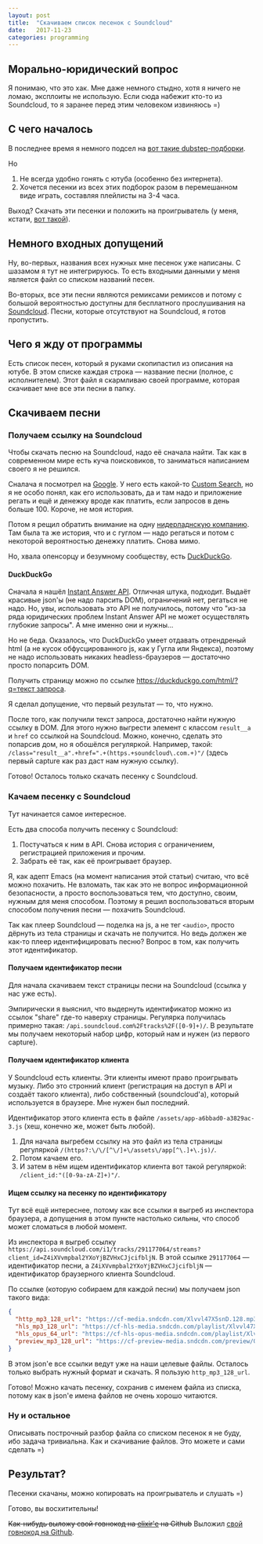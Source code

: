 ```yaml
---
layout: post
title:  "Скачиваем список песенок с Soundcloud"
date:   2017-11-23
categories: programming
---
```


## Морально-юридический вопрос
Я понимаю, что это хак. Мне даже немного стыдно, хотя я ничего не ломаю, эксплоиты не использую. Если сюда набежит кто-то из Soundcloud, то я заранее перед этим человеком извиняюсь =)

## С чего началось
В последнее время я немного подсел на [вот такие dubstep-подборки](https://youtu.be/yma_s460sfc).

Но
1. Не всегда удобно гонять с ютуба (особенно без интернета).
2. Хочется песенки из всех этих подборок разом в перемешанном виде играть, составляя плейлисты на 3-4 часа.

Выход? Скачать эти песенки и положить на проигрыватель (у меня, кстати, [вот такой](http://www.fiio.net/en/products/39)).

## Немного входных допущений
Ну, во-первых, названия всех нужных мне песенок уже написаны. С шазамом я тут не интегрируюсь. То есть входными данными у меня является файл со списком названий песен.

Во-вторых, все эти песни являются ремиксами ремиксов и потому с большой вероятностью доступны для бесплатного прослушивания на [Soundcloud](https://soundcloud.com/). Песни, которые отсутствуют на Soundcloud, я готов пропустить.

## Чего я жду от программы
Есть список песен, который я руками скопипастил из описания на ютубе. В этом списке каждая строка — название песни (полное, с исполнителем). Этот файл я скармливаю своей программе, которая скачивает мне все эти песни в папку.

## Скачиваем песни
### Получаем ссылку на Soundcloud
Чтобы скачать песню на Soundcloud, надо её сначала найти. Так как в современном мире есть куча поисковиков, то заниматься написанием своего я не решился.

Сналача я посмотрел на [Google](https://www.google.com/). У него есть какой-то [Custom Search](https://developers.google.com/custom-search/), но я не особо понял, как его использовать, да и там надо и приложение регать и ещё и денежку вроде как платить, если запросов в день больше 100. Короче, не моя история.

Потом я рещил обратить внимание на одну [нидерладнскую компанию](https://yandex.ru/). Там была та же история, что и с гуглом — надо регаться и потом с некоторой вероятностью денежку платить. Снова мимо.

Но, хвала опенсорцу и безумному сообществу, есть [DuckDuckGo](https://duckduckgo.com/).

#### DuckDuckGo
Сначала я нашёл [Instant Answer API](https://duckduckgo.com/api). Отличная штука, подходит. Выдаёт красивые json'ы (не надо парсить DOM), ограничений нет, регаться не надо. Но, увы, использовать это API не получилось, потому что "из-за ряда юридических проблем Instant Answer API не может осуществлять глубокие запросы". А мне именно они и нужны...

Но не беда. Оказалось, что DuckDuckGo умеет отдавать отрендреный html (а не кусок обфусцированного js, как у Гугла или Яндекса), поэтому не надо использовать никаких headless-браузеров — достаточно просто попарсить DOM.

Получить страницу можно по ссылке [https://duckduckgo.com/html/?q=текст запроса](https://duckduckgo.com/html/?q=%D0%A1%D0%BA%D0%B0%D1%87%D0%B8%D0%B2%D0%B0%D0%B5%D0%BC%20%D1%81%D0%BF%D0%B8%D1%81%D0%BE%D0%BA%20%D0%BF%D0%B5%D1%81%D0%B5%D0%BD%D0%BE%D0%BA%20%D1%81%20Soundcloud).

Я сделал допущение, что первый результат — то, что нужно.

После того, как получили текст запроса, достаточно найти нужную ссылку в DOM. Для этого нужно выгрести элемент с классом `result__a` и `href` со ссылкой на Soundcloud. Можно, конечно, сделать это попарсив дом, но я обошёлся регуляркой. Например, такой: `/class="result__a".+href=".+(https.+soundcloud\.com.+)"/` (здесь первый capture как раз даст нам нужную ссылку).

Готово! Осталось только скачать песенку с Soundcloud.

### Качаем песенку с Soundcloud
Тут начинается самое интересное.

Есть два способа получить песенку с Soundcloud:
1. Постучаться к ним в API. Снова история с ограничением, регистрацией приложения и прочим.
2. Забрать её так, как её проигрывает браузер.

Я, как адепт Emacs (на момент написания этой статьи) считаю, что всё можно похачить. Не взломать, так как это не вопрос информационной безопасности, а просто воспользоваться тем, что доступно, своим, нужным для меня способом. Поэтому я решил воспользоваться вторым способом получения песни — похачить Soundcloud.

Так как плеер Soundcloud — поделка на js, а не тег `<audio>`, просто дёрнуть из тела страницы и скачать не получится. Но ведь должен же как-то плеер идентифицировать песню? Вопрос в том, как получить этот идентификатор.

#### Получаем идентификатор песни
Для начала скачиваем текст страницы песни на Soundcloud (ссылка у нас уже есть).

Эмпирически я выяснил, что выдернуть идентификатор можно из ссылок "share" где-то наверху страницы. Регулярка получилась примерно такая: `/api.soundcloud.com%2Ftracks%2F([0-9]+)/`. В результате мы получаем некоторый набор цифр, который нам и нужен (из первого capture).

#### Получаем идентификатор клиента
У Soundcloud есть клиенты. Эти клиенты имеют право проигрывать музыку. Либо это стронний клиент (регистрация на доступ в API и создаёт такого клиента), либо собственный (soundcloud'а), который используется в браузере. Мне нужен был последний.

Идентификатор этого клиента есть в файле `/assets/app-a6bbad0-a3829ac-3.js` (хеш, конечно же, может быть любой).

1. Для начала выгребем ссылку на это файл из тела страницы регуляркой `/(https?:\/\/[^\/]+\/assets\/app[^\.]+\.js)/`.
2. Потом качаем его.
3. И затем в нём ищем идентификатор клиента вот такой регуляркой: `/client_id:"([0-9a-zA-Z]+)"/`.

#### Ищем ссылку на песенку по идентификатору
Тут всё ещё интереснее, потому как все ссылки я выгреб из инспектора браузера, а допущения в этом пункте настолько сильны, что способ может сломаться в любой момент.

Из инспектора я выгреб ссылку `https://api.soundcloud.com/i1/tracks/291177064/streams?client_id=Z4iXVvmpbal2YXoYjBZVHxCJjcifbljN`. В этой ссылке `291177064` — идентификатор песни, а `Z4iXVvmpbal2YXoYjBZVHxCJjcifbljN` — идентификатор браузерного клиента Soundcloud.

По ссылке (которую собираем для каждой песни) мы получаем json такого вида:
```json
{
  "http_mp3_128_url": "https://cf-media.sndcdn.com/Xlvvl47X5snD.128.mp3?Policy=eyJTdGF0ZW1lbnQiOlt7IlJlc291cmNlIjoiKjovL2NmLW1lZGlhLnNuZGNkbi5jb20vWGx2dmw0N1g1c25ELjEyOC5tcDMiLCJDb25kaXRpb24iOnsiRGF0ZUxlc3NUaGFuIjp7IkFXUzpFcG9jaFRpbWUiOjE1MTE0MjI4OTd9fX1dfQ__&Signature=ljJuP5xFAg-63FUBENz9kdDTAUPhQ5dZXKR7Oly92KRI01X50w55~Umnm8Y2OzPmupUKX8XFUwFtGRLx5cxNGY8apK44PKGqpojS9oPl~y9QvrD1~x2~1IEUxiX6ekl-vVT8O~x3NlfQZD-RuBuaa8w6tUsOayJKb2SyGsWlf3tWywj5MIKKvIQj7EPbDiwwKm7Pjykiu4EOCJc~7Zaoh-BYZSEmn7Sf~1lRXuMYThjTIkyLEPXS3XxIcz8R0KE5UqlWzX-gJF7qE7ONk5RGiojEM6kitH-Tjo7PYhGcP474H4dNGSfG9DgThshedG4U4o6OgeKgzbQcaR40cieZQA__&Key-Pair-Id=APKAJAGZ7VMH2PFPW6UQ",
  "hls_mp3_128_url": "https://cf-hls-media.sndcdn.com/playlist/Xlvvl47X5snD.128.mp3/playlist.m3u8?Policy=eyJTdGF0ZW1lbnQiOlt7IlJlc291cmNlIjoiKjovL2NmLWhscy1tZWRpYS5zbmRjZG4uY29tL3BsYXlsaXN0L1hsdnZsNDdYNXNuRC4xMjgubXAzL3BsYXlsaXN0Lm0zdTgiLCJDb25kaXRpb24iOnsiRGF0ZUxlc3NUaGFuIjp7IkFXUzpFcG9jaFRpbWUiOjE1MTE0MjI4OTd9fX1dfQ__&Signature=OSNoc56u8svEduVUSpsJwCRV3FrshVxFLSafaHEN4PgLzu0klPTVTUQtvIi6fJUvY3vL1LbaW-4wH1VxIEqNSB5WEHK-~-2Xwy6a9RuDeWDerNQCyP6MjkA~KbgLGW0VRBHW2CR1PzfhNubG6Irm1vAzEbKiWY7fzy7EI3ngN16~HjAgJdwRbg~n7oM9eOjj94PJD5EChQcMTl2e1kjRcBB-XkcDCQKxXCIMXuIcYAVVxO1YU-V40w373UmALyfat-ggfLIErebHx4a85dfk~h4YVYntmXPkdLiNMJHydA2-IBrm967vDS8EbHm07OEDDvt2XOMRooMLPqGerwKIXg__&Key-Pair-Id=APKAJAGZ7VMH2PFPW6UQ",
  "hls_opus_64_url": "https://cf-hls-opus-media.sndcdn.com/playlist/Xlvvl47X5snD.64.opus/playlist.m3u8?Policy=eyJTdGF0ZW1lbnQiOlt7IlJlc291cmNlIjoiKjovL2NmLWhscy1vcHVzLW1lZGlhLnNuZGNkbi5jb20vcGxheWxpc3QvWGx2dmw0N1g1c25ELjY0Lm9wdXMvcGxheWxpc3QubTN1OCIsIkNvbmRpdGlvbiI6eyJEYXRlTGVzc1RoYW4iOnsiQVdTOkVwb2NoVGltZSI6MTUxMTQyMjg5N319fV19&Signature=AjcgtA-xawQQKJB3jlUFcT~7~kPb-M2vmmGPSBeLQ6LPZF-slEcf0xpr6hhNRSZah32Q5fzyE2U~ntuIMvAQ7BfgEx8l~ZFK~p5487kJV5~UZb5E-AodmzETm6O9tihIm812X1R1tgutK0UpIII4ovYdT1~JwRqRfqxBW71ZwbM-88VKndln424PgeFWCHRJLlJQaCZ0bU8myOQ3jRyXgN2ADgn3TmwzBTmcoXQhvSTyc7EevS8tk-0GPdTuNsNIhs0pVoLj2I-MbA8~UdlimMdj-SYbz3ycorwOsMUFkJBIC5HhygT0BQt1z-sP~FY2wijcW7JPgiWjS5ceEJERMA__&Key-Pair-Id=APKAJAGZ7VMH2PFPW6UQ",
  "preview_mp3_128_url": "https://cf-preview-media.sndcdn.com/preview/0/30/Xlvvl47X5snD.128.mp3?Policy=eyJTdGF0ZW1lbnQiOlt7IlJlc291cmNlIjoiKjovL2NmLXByZXZpZXctbWVkaWEuc25kY2RuLmNvbS9wcmV2aWV3LzAvMzAvWGx2dmw0N1g1c25ELjEyOC5tcDMiLCJDb25kaXRpb24iOnsiRGF0ZUxlc3NUaGFuIjp7IkFXUzpFcG9jaFRpbWUiOjE1MTE0MjI3MjZ9fX1dfQ__&Signature=MMKxbBT-pmgHRMV4x5aRdr21gxRnxyfGqcZ452JTTA8C6fy6c0s-VaVtYrr39EtJlEws5FyUiMPvUA9cgNBy-Ms0ogF5zpKinyCanusXUC~QvhMGDjjmTD2DdDk0ehZcv3cDJnBcObp1Rdm1qkiPVxhuDMCuwGAp10ea2~qF7q2N6AJAB0t8nljJe-uRkt~6IgCkUK-UywWlZmZQYAUyDnR8QLORzw5vGsCSXipYN2jSqQK~RIwuCCoX4qXFODdLSIzhIoyMJ-eeFlhF9fcdqNcYn93h5sinTxZOung4AZDENkdeEDtmEMXA5LobO1eR2os0QTgk6zVFGNn1eoDk8g__&Key-Pair-Id=APKAJAGZ7VMH2PFPW6UQ"
}
```

В этом json'е все ссылки ведут уже на наши целевые файлы. Осталось только выбрать нужный формат и скачать. Я пользую `http_mp3_128_url`.

Готово! Можно качать песенку, сохранив с именем файла из списка, потому как в json'е имена файлов не очень хорошо читаются.

### Ну и остальное
Описывать построчный разбор файла со списком песенок я не буду, ибо задача тривиальна. Как и скачивание файлов. Это можете и сами сделать =)

## Результат?
Песенки скачаны, можно копировать на проигрыватель и слушать =)

Готово, вы восхитительны!

~~Как-нибудь выложу свой говнокод на [elixir'е](https://elixir-lang.org/) на Github~~ Выложил [свой говнокод на Github](https://github.com/vemperor/Track-downloader).
